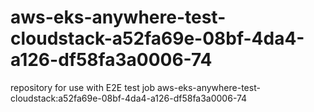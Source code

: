 # aws-eks-anywhere-test-cloudstack-a52fa69e-08bf-4da4-a126-df58fa3a0006-74
repository for use with E2E test job aws-eks-anywhere-test-cloudstack:a52fa69e-08bf-4da4-a126-df58fa3a0006-74
